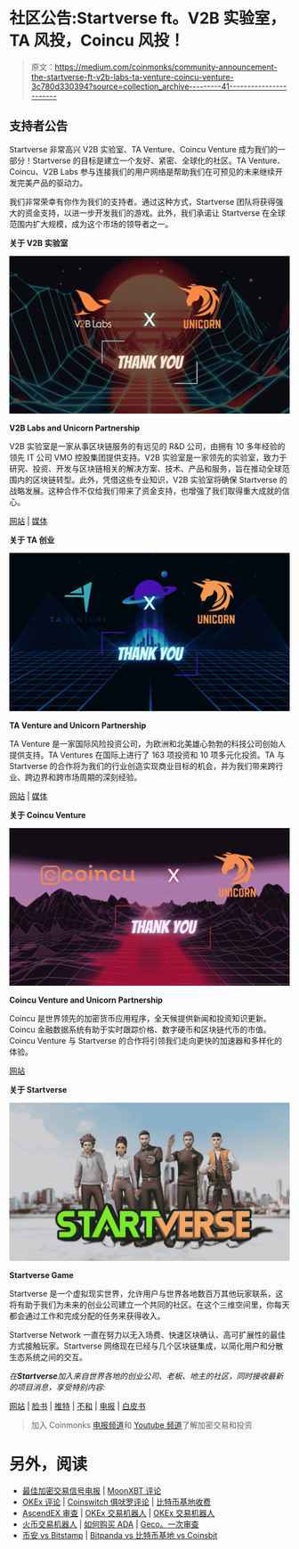 # 社区公告:Startverse ft。V2B 实验室，TA 风投，Coincu 风投！

> 原文：<https://medium.com/coinmonks/community-announcement-the-startverse-ft-v2b-labs-ta-venture-coincu-venture-3c780d330394?source=collection_archive---------41----------------------->

## 支持者公告

Startverse 非常高兴 V2B 实验室、TA Venture、Coincu Venture 成为我们的一部分！Startverse 的目标是建立一个友好、紧密、全球化的社区。TA Venture、Coincu、V2B Labs 参与连接我们的用户网络是帮助我们在可预见的未来继续开发完美产品的驱动力。

我们非常荣幸有你作为我们的支持者。通过这种方式，Startverse 团队将获得强大的资金支持，以进一步开发我们的游戏。此外，我们承诺让 Startverse 在全球范围内扩大规模，成为这个市场的领导者之一。

**关于 V2B 实验室**

![](img/b127c28204c85c87817e7e7166cbf9b8.png)

**V2B Labs and Unicorn Partnership**

V2B 实验室是一家从事区块链服务的有远见的 R&D 公司，由拥有 10 多年经验的领先 IT 公司 VMO 控股集团提供支持。V2B 实验室是一家领先的实验室，致力于研究、投资、开发与区块链相关的解决方案、技术、产品和服务，旨在推动全球范围内的区块链转型。此外，凭借这些专业知识，V2B 实验室将确保 Startverse 的战略发展。这种合作不仅给我们带来了资金支持，也增强了我们取得重大成就的信心。

[网站](https://www.v2blabs.com/) | [媒体](/@v2blabs)

**关于 TA 创业**

![](img/b5f75e5d604eed825ba23a9b4daf1f13.png)

**TA Venture and Unicorn Partnership**

TA Venture 是一家国际风险投资公司，为欧洲和北美雄心勃勃的科技公司创始人提供支持。TA Ventures 在国际上进行了 163 项投资和 10 项多元化投资。TA 与 Startverse 的合作将为我们的行业创造实现商业目标的机会，并为我们带来跨行业、跨边界和跨市场周期的深刻经验。

[网站](https://taventures.vc/) | [媒体](/@TAVentures)

**关于 Coincu Venture**

![](img/9011ec98b2dfed6fc413144a59b9d273.png)

**Coincu Venture and Unicorn Partnership**

Coincu 是世界领先的加密货币应用程序，全天候提供新闻和投资知识更新。Coincu 金融数据系统有助于实时跟踪价格、数字硬币和区块链代币的市值。Coincu Venture 与 Startverse 的合作将引领我们走向更快的加速器和多样化的体验。

[网站](https://coincu.vc/)

**关于 Startverse**

![](img/c6aed045eded49177594e008c457e12d.png)

**Startverse Game**

Startverse 是一个虚拟现实世界，允许用户与世界各地数百万其他玩家联系，这将有助于我们为未来的创业公司建立一个共同的社区。在这个三维空间里，你每天都会通过工作和完成分配的任务来获得收入。

Startverse Network 一直在努力以无入场费、快速区块确认、高可扩展性的最佳方式接触玩家。Startverse 网络现在已经与几个区块链集成，以简化用户和分散生态系统之间的交互。

*在****Startverse****加入来自世界各地的创业公司、老板、地主的社区，同时接收最新的项目消息，享受特别内容:*

[网站](https://startverse.io/) | [脸书](https://www.facebook.com/Startverse-Global-102077955725659/) | [推特](https://twitter.com/StartverseGame) | [不和](https://discord.gg/cfUSrHUvSz) | [电报](https://t.me/StarverseGlobal) | [白皮书](https://whitepaper.startverse.io/)

> 加入 Coinmonks [电报频道](https://t.me/coincodecap)和 [Youtube 频道](https://www.youtube.com/c/coinmonks/videos)了解加密交易和投资

# 另外，阅读

*   [最佳加密交易信号电报](/coinmonks/best-crypto-signals-telegram-5785cdbc4b2b) | [MoonXBT 评论](/coinmonks/moonxbt-review-6e4ab26d037)
*   [OKEx 评论](/coinmonks/okex-review-6b369304110f) | [Coinswitch 俱吠罗评论](/coinmonks/coinswitch-kuber-review-1a8dc5c7a739) | [比特币基地收费](/coinmonks/coinbase-fees-831e77d4f2c5)
*   [AscendEX 审查](/coinmonks/ascendex-review-53e829cf75fa) | [OKEx 交易机器人](/coinmonks/okex-trading-bots-234920f61e60) | [OKEx 交易机器人](/coinmonks/okex-trading-bots-234920f61e60)
*   [火币交易机器人](https://coincodecap.com/huobi-trading-bot) | [如何购买 ADA](https://coincodecap.com/buy-ada-cardano) | [Geco。一次审查](https://coincodecap.com/geco-one-review)
*   [币安 vs Bitstamp](https://coincodecap.com/binance-vs-bitstamp) | [Bitpanda vs 比特币基地 vs Coinsbit](https://coincodecap.com/bitpanda-coinbase-coinsbit)